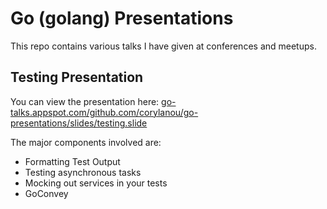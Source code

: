 # Go (golang) Presentations

This repo contains various talks I have given at conferences and meetups.

## Testing Presentation

You can view the presentation here: [go-talks.appspot.com/github.com/corylanou/go-presentations/slides/testing.slide](http://go-talks.appspot.com/github.com/corylanou/go-presentations/slides/testing.slide)

The major components involved are:

- Formatting Test Output
- Testing asynchronous tasks
- Mocking out services in your tests
- GoConvey

